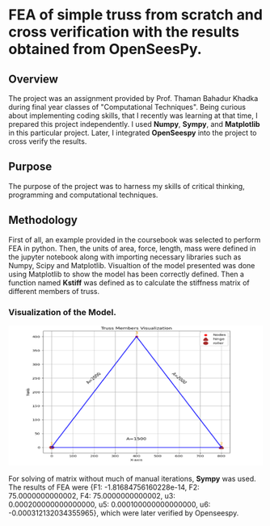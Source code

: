 # FEA of simple truss from scratch and cross verification with the results obtained from OpenSeesPy.

## Overview

The project was an assignment provided by Prof. Thaman Bahadur Khadka during final year classes of "Computational Techniques". Being curious about implementing coding skills, that I recently was learning at that time,
I prepared this project independently. I used **Numpy**, **Sympy**, and **Matplotlib** in this particular project. Later, I integrated **OpenSeespy** into the project to cross verify the results.

## Purpose
The purpose of the project was to harness my skills of critical thinking, programming and computational techniques.

## Methodology

First of all, an example provided in the coursebook was selected to perform FEA in python. Then, the units of area, force, length, mass were defined in the jupyter notebook along with importing necessary libraries such as Numpy, Scipy and Matplotlib.
Visualtion of the model presented was done using Matplotlib to show the model has been correctly defined. Then a function named **Kstiff** was defined as to calculate the stiffness matrix of different members of truss.

### Visualization of the Model.
![Input Image](./ModelTruss.PNG)


For solving of matrix without much of manual iterations, **Sympy** was used.
The results of FEA were {F1: -1.81684756160228e-14, F2: 75.0000000000002, F4: 75.0000000000002, u3: 0.000200000000000000, u5: 0.000100000000000000, u6: -0.000312132034355965}, which were later verified by Openseespy.


